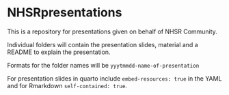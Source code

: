 
# NHSRpresentations

<!-- badges: start -->
<!-- badges: end -->

This is a repository for presentations given on behalf of NHSR Community.

Individual folders will contain the presentation slides, material and a README
to explain the presentation.

Formats for the folder names will be `yyytmmdd-name-of-presentation`

For presentation slides in quarto include `embed-resources: true` in the YAML and
for Rmarkdown `self-contained: true`.